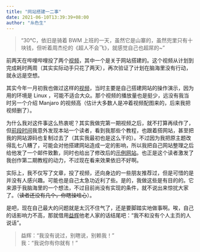 ```yaml
---
title: "网站搭建一二事"
date: 2021-06-10T13:39:39+08:00
author: "糸色生"
---
```


> “30°C，依旧是骑着 BWM 上班的一天，虽然它是山寨的，虽然兜里只有十块钱，但听着周杰伦的《超人不会飞》，就感觉自己也超屌的~”

前两天在哔哩哔哩投了两个[视频](https://www.bilibili.com/video/BV1dQ4y197C8)，其中一个是关于网站搭建的。这个视频从计划到完成耗时两周（其实实际动手只花了两天），再次验证了计划在脑海里没有行动，就永远是空想。

其实今年一月初我也做过这样的[视频](https://www.bilibili.com/video/BV1ha4y1n7Zs)，当时主要是自己搭建网站的操作演示，因为用的环境是 Linux ，可能不适合大众。那个视频的播放量也是挺少，远没有我当时另一个介绍 Manjaro 的视频高（估计大多数人是冲着视频配图来的，后来我把视频删了）。

为什么我对这件事这么热衷呢？其实我做完第一期视频之后，就不打算再续作了，但[前段时间](http://lzxqaq.top/blog/2021-5-4/)我意外发现本站一个读者，看到我那些个教程，也跟着搭网站，甚至把我的网站源码也复制过去了（其实我最初也是这么干的）。不过因为我把原主题改得乱七八糟了，可能会对他搭建网站造成一定的影响，所以我把自己网站整理之后给他发了一个邮件致歉，同时也给出了修改后的[示例网站](https://gitee.com/lzxqaq/demosite.git)。也正是这个读者激发了我创作第二期教程的动力，不过现在看来效果依旧不好啊。

实际上，我不仅写了文章，投了视频，还向身边的一些朋友推荐过，但是可惜的是并没有人感兴趣。可能也是自己太急功近利了些。是的，我做这些是有目的的。它来源于我脑海里的一个想法，不过目前尚没有实现的条件，就不说出来惊扰大家了。（~~读者还没有几个，你瞎操啥心~~）。

是吧，现在自己最大的问题就是太沉不住气了，还是要脚踏实地做事啊。唉，自己的话影响力不高，那就借用[益辉](https://yihui.org)他老人家的话结尾吧：“我不和没有个人主页的人说话”。

> 益辉：“我没有说过，别瞎说，别赖我！”  
> 我：“我说你有你就有！”